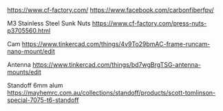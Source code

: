 https://www.cf-factory.com/
https://www.facebook.com/carbonfiberfpv/

M3 Stainless Steel Sunk Nuts https://www.cf-factory.com/press-nuts-p3705560.html

Cam https://www.tinkercad.com/things/4v9To29bmAC-frame-runcam-nano-mount/edit

Antenna https://www.tinkercad.com/things/bd7wgBrgTSG-antenna-mounts/edit

Standoff 6mm alum https://mayhemrc.com.au/collections/standoff/products/scott-tomlinson-special-7075-t6-standoff
